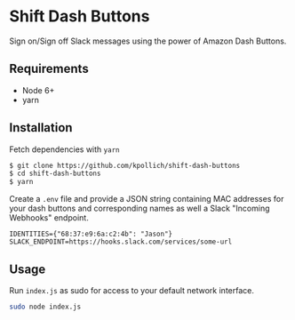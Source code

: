 # Shift Dash Buttons

Sign on/Sign off Slack messages using the power of Amazon Dash Buttons.

## Requirements

* Node 6+
* yarn

## Installation

Fetch dependencies with `yarn`

```sh
$ git clone https://github.com/kpollich/shift-dash-buttons
$ cd shift-dash-buttons
$ yarn
```

Create a `.env` file and provide a JSON string containing MAC addresses for your dash buttons and corresponding names as well a Slack "Incoming Webhooks" endpoint.

```
IDENTITIES={"68:37:e9:6a:c2:4b": "Jason"}
SLACK_ENDPOINT=https://hooks.slack.com/services/some-url
```

## Usage

Run `index.js` as sudo for access to your default network interface. 

```sh
sudo node index.js
```